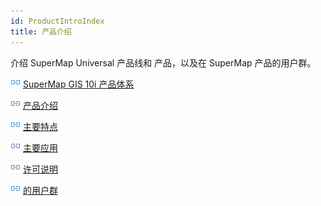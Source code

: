 ```yaml
---
id: ProductIntroIndex
title: 产品介绍
---
```

介绍 SuperMap Universal 产品线和  产品，以及在 SuperMap 产品的用户群。

![](img/smalltitle.png) [ SuperMap GIS 10i 产品体系](ProductLine.htm)

![](img/smalltitle.png) [ 产品介绍](ProductIntro.htm)

![](img/smalltitle.png) [ 主要特点](ProductIntroFeatures.htm)

![](img/smalltitle.png) [ 主要应用](ProductIntroFunction.htm)

![](img/smalltitle.png) [ 许可说明](LicenseIntro2.htm)

![](img/smalltitle.png) [ 的用户群](ProductUsers.htm)


